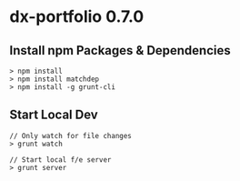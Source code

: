 # dx-portfolio 0.7.0
## Install npm Packages & Dependencies
```
> npm install
> npm install matchdep
> npm install -g grunt-cli
```

## Start Local Dev
```
// Only watch for file changes
> grunt watch

// Start local f/e server
> grunt server
```
